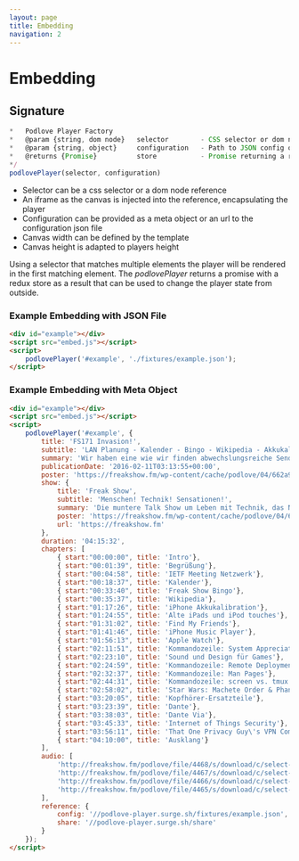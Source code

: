 ```yaml
---
layout: page
title: Embedding
navigation: 2
---
```


# Embedding

<div id="example" class="section"></div>
<script src="{{ 'embed.js' | relative_url }}"></script>
<script>
    podlovePlayer('#example', './fixtures/example.json');
</script>

## Signature
```javascript
*   Podlove Player Factory
*   @param {string, dom node}   selector        - CSS selector or dom node
*   @param {string, object}     configuration   - Path to JSON config or configuration object
*   @returns {Promise}          store           - Promise returning a redux store
*/
podlovePlayer(selector, configuration)
```

- Selector can be a css selector or a dom node reference
- An iframe as the canvas is injected into the reference, encapsulating the player
- Configuration can be provided as a meta object or an url to the configuration json file
- Canvas width can be defined by the template
- Canvas height is adapted to players height


Using a selector that matches multiple elements the player will be rendered in the first matching element.
The _podlovePlayer_ returns a promise with a redux store as a result that can be used to change the player state from outside.

### Example Embedding with JSON File

```html
<div id="example"></div>
<script src="embed.js"></script>
<script>
    podlovePlayer('#example', './fixtures/example.json');
</script>
```

### Example Embedding with Meta Object

```html
<div id="example"></div>
<script src="embed.js"></script>
<script>
    podlovePlayer('#example', {
        title: 'FS171 Invasion!',
        subtitle: 'LAN Planung - Kalender - Bingo - Wikipedia - Akkukalibration - Alte iPads und iPods - Find My Friends - iPhone Music Player - Apple Watch - Kommandozeile - Star Wars - Dante - Internet of Things Security - VPN',
        summary: 'Wir haben eine wie wir finden abwechslungsreiche Sendung produziert, die wir Euch wie immer mit Freude bereitstellen. Während die Live-Hörer Freak-Show-Bingo spielen, greifen wir das Wikipedia-Thema der letzten Sendung auf und liefern auch noch weitere Aspekte des optimalen Star-Wars-Medienkonsums frei Haus. Dazu viel Nerderei rund um die Kommandozeile, eine Einschätzung der Perspektive der Apple Watch, ein Rant über die mangelhafte Security  im Internet of Things (and Buildings) und allerlei anderer Kram.  Roddi setzt dieses Mal aus, sonst Vollbesetzung.',
        publicationDate: '2016-02-11T03:13:55+00:00',
        poster: 'https://freakshow.fm/wp-content/cache/podlove/04/662a9d4edcf77ea2abe3c74681f509/freak-show_200x200.jpg',
        show: {
            title: 'Freak Show',
            subtitle: 'Menschen! Technik! Sensationen!',
            summary: 'Die muntere Talk Show um Leben mit Technik, das Netz und Technikkultur. Bisweilen Apple-lastig aber selten einseitig. Wir leben und lieben Technologie und reden darüber. Mit Tim, hukl, roddi, Clemens und Denis. Freak Show hieß irgendwann mal mobileMacs.',
            poster: 'https://freakshow.fm/wp-content/cache/podlove/04/662a9d4edcf77ea2abe3c74681f509/freak-show_200x200.jpg',
            url: 'https://freakshow.fm'
        },
        duration: '04:15:32',
        chapters: [
            { start:"00:00:00", title: 'Intro'},
            { start:"00:01:39", title: 'Begrüßung'},
            { start:"00:04:58", title: 'IETF Meeting Netzwerk'},
            { start:"00:18:37", title: 'Kalender'},
            { start:"00:33:40", title: 'Freak Show Bingo'},
            { start:"00:35:37", title: 'Wikipedia'},
            { start:"01:17:26", title: 'iPhone Akkukalibration'},
            { start:"01:24:55", title: 'Alte iPads und iPod touches'},
            { start:"01:31:02", title: 'Find My Friends'},
            { start:"01:41:46", title: 'iPhone Music Player'},
            { start:"01:56:13", title: 'Apple Watch'},
            { start:"02:11:51", title: 'Kommandozeile: System Appreciation'},
            { start:"02:23:10", title: 'Sound und Design für Games'},
            { start:"02:24:59", title: 'Kommandozeile: Remote Deployment'},
            { start:"02:32:37", title: 'Kommandozeile: Man Pages'},
            { start:"02:44:31", title: 'Kommandozeile: screen vs. tmux'},
            { start:"02:58:02", title: 'Star Wars: Machete Order & Phantom Edit'},
            { start:"03:20:05", title: 'Kopfhörer-Ersatzteile'},
            { start:"03:23:39", title: 'Dante'},
            { start:"03:38:03", title: 'Dante Via'},
            { start:"03:45:33", title: 'Internet of Things Security'},
            { start:"03:56:11", title: 'That One Privacy Guy\'s VPN Comparison Chart'},
            { start:"04:10:00", title: 'Ausklang'}
        ],
        audio: [
            'http://freakshow.fm/podlove/file/4468/s/download/c/select-show/fs171-invasion.m4a',
            'http://freakshow.fm/podlove/file/4467/s/download/c/select-show/fs171-invasion.mp3',
            'http://freakshow.fm/podlove/file/4466/s/download/c/select-show/fs171-invasion.oga',
            'http://freakshow.fm/podlove/file/4465/s/download/c/select-show/fs171-invasion.opus'
        ],
        reference: {
            config: '//podlove-player.surge.sh/fixtures/example.json',
            share: '//podlove-player.surge.sh/share'
        }
    });
</script>
```
